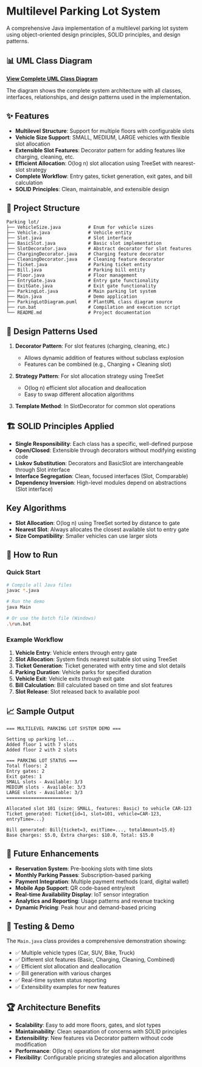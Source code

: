 # Multilevel Parking Lot System

A comprehensive Java implementation of a multilevel parking lot system using object-oriented design principles, SOLID principles, and design patterns.

## 📊 UML Class Diagram

**[View Complete UML Class Diagram](https://drive.google.com/file/d/15BjXRy2l_rYo9QAuOvNCcwdKY9bPVa-1/view?usp=sharing)**

The diagram shows the complete system architecture with all classes, interfaces, relationships, and design patterns used in the implementation.

## ✨ Features

- **Multilevel Structure**: Support for multiple floors with configurable slots
- **Vehicle Size Support**: SMALL, MEDIUM, LARGE vehicles with flexible slot allocation
- **Extensible Slot Features**: Decorator pattern for adding features like charging, cleaning, etc.
- **Efficient Allocation**: O(log n) slot allocation using TreeSet with nearest-slot strategy
- **Complete Workflow**: Entry gates, ticket generation, exit gates, and bill calculation
- **SOLID Principles**: Clean, maintainable, and extensible design

## 📁 Project Structure

```
Parking lot/
├── VehicleSize.java          # Enum for vehicle sizes
├── Vehicle.java              # Vehicle entity
├── Slot.java                 # Slot interface
├── BasicSlot.java            # Basic slot implementation
├── SlotDecorator.java        # Abstract decorator for slot features
├── ChargingDecorator.java    # Charging feature decorator
├── CleaningDecorator.java    # Cleaning feature decorator
├── Ticket.java               # Parking ticket entity
├── Bill.java                 # Parking bill entity
├── Floor.java                # Floor management
├── EntryGate.java            # Entry gate functionality
├── ExitGate.java             # Exit gate functionality
├── ParkingLot.java           # Main parking lot system
├── Main.java                 # Demo application
├── ParkingLotDiagram.puml    # PlantUML class diagram source
├── run.bat                   # Compilation and execution script
└── README.md                 # Project documentation
```

## 🎨 Design Patterns Used

1. **Decorator Pattern**: For slot features (charging, cleaning, etc.)

   - Allows dynamic addition of features without subclass explosion
   - Features can be combined (e.g., Charging + Cleaning slot)

2. **Strategy Pattern**: For slot allocation strategy using TreeSet

   - O(log n) efficient slot allocation and deallocation
   - Easy to swap different allocation algorithms

3. **Template Method**: In SlotDecorator for common slot operations

## 🏗️ SOLID Principles Applied

- **Single Responsibility**: Each class has a specific, well-defined purpose
- **Open/Closed**: Extensible through decorators without modifying existing code
- **Liskov Substitution**: Decorators and BasicSlot are interchangeable through Slot interface
- **Interface Segregation**: Clean, focused interfaces (Slot, Comparable)
- **Dependency Inversion**: High-level modules depend on abstractions (Slot interface)

## Key Algorithms

- **Slot Allocation**: O(log n) using TreeSet sorted by distance to gate
- **Nearest Slot**: Always allocates the closest available slot to entry gate
- **Size Compatibility**: Smaller vehicles can use larger slots

## 🚀 How to Run

### Quick Start

```bash
# Compile all Java files
javac *.java

# Run the demo
java Main

# Or use the batch file (Windows)
.\run.bat
```

### Example Workflow

1. **Vehicle Entry**: Vehicle enters through entry gate
2. **Slot Allocation**: System finds nearest suitable slot using TreeSet
3. **Ticket Generation**: Ticket generated with entry time and slot details
4. **Parking Duration**: Vehicle parks for specified duration
5. **Vehicle Exit**: Vehicle exits through exit gate
6. **Bill Calculation**: Bill calculated based on time and slot features
7. **Slot Release**: Slot released back to available pool

## 📈 Sample Output

```
=== MULTILEVEL PARKING LOT SYSTEM DEMO ===

Setting up parking lot...
Added floor 1 with 7 slots
Added floor 2 with 2 slots

=== PARKING LOT STATUS ===
Total floors: 2
Entry gates: 2
Exit gates: 1
SMALL slots - Available: 3/3
MEDIUM slots - Available: 3/3
LARGE slots - Available: 3/3
========================

Allocated slot 101 (size: SMALL, features: Basic) to vehicle CAR-123
Ticket generated: Ticket{id=1, slot=101, vehicle=CAR-123, entryTime=...}

Bill generated: Bill{ticket=3, exitTime=..., totalAmount=15.0}
Base charges: $5.0, Extra charges: $10.0, Total: $15.0
```

## 🔮 Future Enhancements

- **Reservation System**: Pre-booking slots with time slots
- **Monthly Parking Passes**: Subscription-based parking
- **Payment Integration**: Multiple payment methods (card, digital wallet)
- **Mobile App Support**: QR code-based entry/exit
- **Real-time Availability Display**: IoT sensor integration
- **Analytics and Reporting**: Usage patterns and revenue tracking
- **Dynamic Pricing**: Peak hour and demand-based pricing

## 🧪 Testing & Demo

The `Main.java` class provides a comprehensive demonstration showing:

- ✅ Multiple vehicle types (Car, SUV, Bike, Truck)
- ✅ Different slot features (Basic, Charging, Cleaning, Combined)
- ✅ Efficient slot allocation and deallocation
- ✅ Bill generation with various charges
- ✅ Real-time system status reporting
- ✅ Extensibility examples for new features

## 🏆 Architecture Benefits

- **Scalability**: Easy to add more floors, gates, and slot types
- **Maintainability**: Clean separation of concerns with SOLID principles
- **Extensibility**: New features via Decorator pattern without code modification
- **Performance**: O(log n) operations for slot management
- **Flexibility**: Configurable pricing strategies and allocation algorithms
